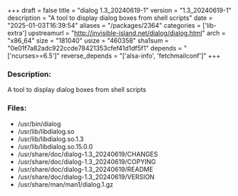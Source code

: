+++
draft = false
title = "dialog 1.3_20240619-1"
version = "1.3_20240619-1"
description = "A tool to display dialog boxes from shell scripts"
date = "2025-01-03T16:39:54"
aliases = "/packages/2364"
categories = ['lib-extra']
upstreamurl = "http://invisible-island.net/dialog/dialog.html"
arch = "x86_64"
size = "181040"
usize = "460358"
sha1sum = "0e01f7a82adc922ccde78421353cfef41d1df5f1"
depends = "['ncurses>=6.5']"
reverse_depends = "['alsa-info', 'fetchmailconf']"
+++
### Description: 
A tool to display dialog boxes from shell scripts

### Files: 
* /usr/bin/dialog
* /usr/lib/libdialog.so
* /usr/lib/libdialog.so.1.3
* /usr/lib/libdialog.so.15.0.0
* /usr/share/doc/dialog-1.3_20240619/CHANGES
* /usr/share/doc/dialog-1.3_20240619/COPYING
* /usr/share/doc/dialog-1.3_20240619/README
* /usr/share/doc/dialog-1.3_20240619/VERSION
* /usr/share/man/man1/dialog.1.gz
